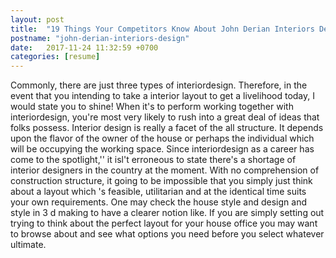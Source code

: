 ```yaml
---
layout: post
title:  "19 Things Your Competitors Know About John Derian Interiors Design"
postname: "john-derian-interiors-design"
date:   2017-11-24 11:32:59 +0700
categories: [resume]
---
```

Commonly, there are just three types of interiordesign. Therefore, in the event that you intending to take a interior layout to get a livelihood today, I would state you to shine! When it's to perform working together with interiordesign, you're most very likely to rush into a great deal of ideas that folks possess. Interior design is really a facet of the all structure. It depends upon the flavor of the owner of the house or perhaps the individual which will be occupying the working space. Since interiordesign as a career has come to the spotlight,'' it isl't erroneous to state there's a shortage of interior designers in the country at the moment. With no comprehension of construction structure, it going to be impossible that you simply just think about a layout which 's feasible, utilitarian and at the identical time suits your own requirements. One may check the house style and design and style in 3 d making to have a clearer notion like. If you are simply setting out trying to think about the perfect layout for your house office you may want to browse about and see what options you need before you select whatever ultimate.
